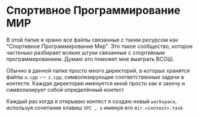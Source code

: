 # Спортивное Программирование МИР

В этой папке я храню все файлы связанные с таким ресурсом как "Спортивное Программирование Мир".  Это такое сообщество, которое частенько разбирает всякие штуки связанные с спортивным программированием.  Думаю это поможет мне выиграть ВСОШ.

Обычно в данной папке просто много директорий, в которых хранятся файлы `a.cpp` --- `z.cpp`, символизирующие соответственные задачи в контесте.  Каждая директория именуется мной просто как я захочу и символизирует собой определённый контест

Каждый раз когда я открываю контест я создаю новый `workspace`, используя сочетание клавиш `SPC , s` именуя его `mir.<contest>.task`
